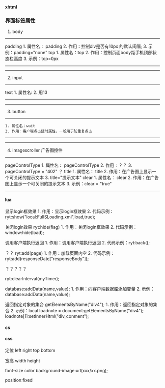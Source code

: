 #### xhtml
### 界面标签属性

1. body
***
padding
    1. 属性名： padding
    2. 作用：控制div是否有10px 的默认间隔;
    3. 示例：padding="none"
top
    1. 属性名：top
    2. 作用：控制页面body距手机顶部状态栏高度
    3. 示例：top=0px
***
***


2. input
***
text
    1. 属性名:
    2. 用13
***
***

3. button
***

    1. 属性名：wait
    2. 作用：客户端点击延时属性，一般用于防重复点击
***
***

4. imagescroller 广告图控件
***
pageControlType
    1.  属性名： pageControlType
    2.  作用：？？
    3. pageControlType = "402" ？
title
    1.  属性名： title
    2.  作用：在广告图上显示一个可关闭的提示文本
    3. title="提示文本"
clear
    1.  属性名： clear
    2.  作用：在广告图上显示一个可关闭的提示文本
    3.  示例：clear = "true"
***


#### lua
显示login框效果
    1. 作用：显示login框效果
    2. 代码示例：ryt:show("local:FullSLoading.xml",load,true);

关闭login效果  ryt:hide(flag)
    1. 作用：关闭login框效果
    2. 代码示例：window:hide(load);

调用客户端执行返回
    1. 作用：调用客户端执行返回
    2. 代码示例：ryt:back();

？？ ryt:add(page)
    1. 作用：加载页面内空
    2. 代码示例：ryt:add(responseDate["responseBody"]);


？？？？？

ryt:clearInterval(myTimer);

database:addData(name,value);
    1. 作用：向客户端数据库添加变量
    2. 示例：database:addData(name,value);

返回指定对象的集合    getElementsByName("div4");
    1. 作用：返回指定对象的集合
    2. 示例：local loadnote = document:getElementsByName("div4");
            loadnote[1]:setInnerHtml("div_conment");

#### cs



#### css
定位
left
right
top
bottom

宽高
width
height

font-size
color
background-image:url(xxx/xx.png);

position:fixed
